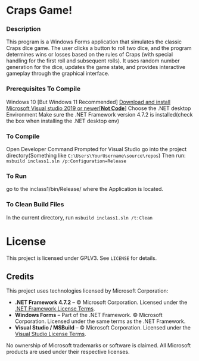 # Craps Game!

### Description
This program is a Windows Forms application that simulates the classic Craps dice game. The user clicks a button to roll two dice, and the program determines wins or losses based on the rules of Craps (with special handling for the first roll and subsequent rolls). It uses random number generation for the dice, updates the game state, and provides interactive gameplay through the graphical interface.

### Prerequisites To Compile
Windows 10 [But Windows 11 Recommended]
[Download and install Microsoft Visual studio 2019 or newer[**Not Code**]](https://visualstudio.microsoft.com/downloads/)
Choose the  .NET desktop Environment
Make sure the .NET Framework version 4.7.2 is installed(check the box when installing the .NET desktop env)

### To Compile
Open Developer Command Prompted for Visual Studio
go into the project directory(Something like `C:\Users\YourUsername\source\repos`)
Then run: `msbuild inclass1.sln /p:Configuration=Release`
### To Run
go to the inclass1/bin/Release/ where the Application is located.

### To Clean Build Files
In the current directory, run `msbuild inclass1.sln /t:Clean`

# License
This project is licensed under GPLV3. See `LICENSE` for details.

## Credits
This project uses technologies licensed by Microsoft Corporation:
- **.NET Framework 4.7.2** – © Microsoft Corporation. Licensed under the [.NET Framework License Terms](https://dotnet.microsoft.com/en-us/download/dotnet-framework/net472).
- **Windows Forms** – Part of the .NET Framework. © Microsoft Corporation. Licensed under the same terms as the .NET Framework.
- **Visual Studio / MSBuild** – © Microsoft Corporation. Licensed under the [Visual Studio License Terms](https://visualstudio.microsoft.com/license-terms/).

No ownership of Microsoft trademarks or software is claimed. All Microsoft products are used under their respective licenses.
